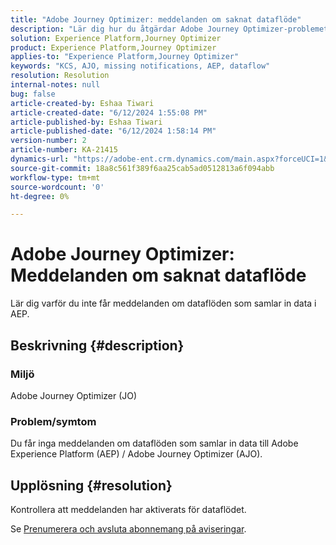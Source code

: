 ```yaml
---
title: "Adobe Journey Optimizer: meddelanden om saknat dataflöde"
description: "Lär dig hur du åtgärdar Adobe Journey Optimizer-problemet där du inte får meddelanden om dataflöden som samlar in data till Adobe Experience Plat"
solution: Experience Platform,Journey Optimizer
product: Experience Platform,Journey Optimizer
applies-to: "Experience Platform,Journey Optimizer"
keywords: "KCS, AJO, missing notifications, AEP, dataflow"
resolution: Resolution
internal-notes: null
bug: false
article-created-by: Eshaa Tiwari
article-created-date: "6/12/2024 1:55:08 PM"
article-published-by: Eshaa Tiwari
article-published-date: "6/12/2024 1:58:14 PM"
version-number: 2
article-number: KA-21415
dynamics-url: "https://adobe-ent.crm.dynamics.com/main.aspx?forceUCI=1&pagetype=entityrecord&etn=knowledgearticle&id=09cfa55a-c328-ef11-840a-6045bd029b18"
source-git-commit: 18a8c561f389f6aa25cab5ad0512813a6f094abb
workflow-type: tm+mt
source-wordcount: '0'
ht-degree: 0%

---
```


# Adobe Journey Optimizer: Meddelanden om saknat dataflöde


Lär dig varför du inte får meddelanden om dataflöden som samlar in data i AEP.

## Beskrivning {#description}


### Miljö

Adobe Journey Optimizer (JO)

### Problem/symtom

Du får inga meddelanden om dataflöden som samlar in data till Adobe Experience Platform (AEP) / Adobe Journey Optimizer (AJO).


## Upplösning {#resolution}


Kontrollera att meddelanden har aktiverats för dataflödet.

Se [Prenumerera och avsluta abonnemang på aviseringar](https://experienceleague.adobe.com/docs/experience-platform/sources/ui-tutorials/alerts.html?lang=en#subscribe-and-unsubscribe-to-alerts).


